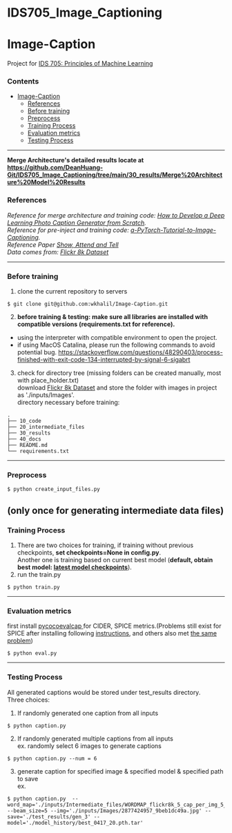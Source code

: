# IDS705_Image_Captioning

# Image-Caption
Project for <a href="https://kylebradbury.github.io/ids705/index.html"> IDS 705: Principles of Machine Learning <a/> <br />

### Contents
- [Image-Caption](#image-caption)
    + [References](#references)
    + [Before training](#before-training)
    + [Preprocess](#preprocess)
    + [Training Process](#training-process)
    + [Evaluation metrics](#evaluation-metrics)
    + [Testing Process](#testing-process)

---

**Merge Architecture's detailed results locate at https://github.com/DeanHuang-Git/IDS705_Image_Captioning/tree/main/30_results/Merge%20Architecture%20Model%20Results**

### References
*Reference for merge architecture and training code: <a href="machinelearningmastery.com/develop-a-deep-learning-caption-generation-model-in-python/">How to Develop a Deep Learning Photo Caption Generator from Scratch</a>. <br />
Reference for pre-inject and training code: <a href="https://github.com/sgrvinod/a-PyTorch-Tutorial-to-Image-Captioning">a-PyTorch-Tutorial-to-Image-Captioning</a>. <br />
Reference Paper <a href="https://arxiv.org/pdf/1502.03044.pdf">Show, Attend and Tell</a> <br />
Data comes from: <a href="https://www.kaggle.com/adityajn105/flickr8k?select=Images">Flickr 8k Dataset</a> <br />*


---
### Before training
1. clone the current repository to servers
```
$ git clone git@github.com:wkhalil/Image-Caption.git
```
2. **before training & testing: make sure all libraries are installed with compatible versions (requirements.txt for reference).**
  - using the interpreter with compatible environment to open the project.
  - if using MacOS Catalina, please run the following commands to avoid potential bug. https://stackoverflow.com/questions/48290403/process-finished-with-exit-code-134-interrupted-by-signal-6-sigabrt
3. check for directory tree (missing folders can be created manually, most with place_holder.txt) <br />
download <a href="https://www.kaggle.com/adityajn105/flickr8k?select=Images">Flickr 8k Dataset</a> and store the folder with images in project as './inputs/Images'. <br />
directory necessary before training:
```
.
├── 10_code
├── 20_intermediate_files
├── 30_results
├── 40_docs
├── README.md
└── requirements.txt
```
---
### Preprocess
```
$ python create_input_files.py
```
(only once for generating intermediate data files)
---
### Training Process
1. There are two choices for training, if training without previous checkpoints, **set checkpoints=None in config.py**. <br />
Another one is training based on current best model (**default, obtain best model: <a href="https://drive.google.com/drive/folders/1E3W1wKbhV20FyBfRfTXfRcjAVjoIQavp?usp=sharing">latest model checkpoints<a/>**).
2. run the train.py
```
$ python train.py
```
---
### Evaluation metrics
first install <a href="https://github.com/salaniz/pycocoevalcap"> pycocoevalcap <a/> for CIDER, SPICE metrics.(Problems still exist for SPICE after installing following <a href="https://github.com/jiasenlu/coco-caption">instructions<a/>, and others also met <a href="https://github.com/jiasenlu/NeuralBabyTalk/issues/9">the same problem<a/>)
```
$ python eval.py
```
---
### Testing Process
All generated captions would be stored under test_results directory. <br />
Three choices:
1. If randomly generated one caption from all inputs
```
$ python caption.py
```
2. If randomly generated multiple captions from all inputs <br />
ex. randomly select 6 images to generate captions
```
$ python caption.py --num = 6
```
3. generate caption for specified image & specified model & specified path to save<br />
ex.
```
$ python caption.py  --word_map='./inputs/Intermediate_files/WORDMAP_flickr8k_5_cap_per_img_5_min_word_freq.json' --beam_size=5 --img='./inputs/Images/2877424957_9beb1dc49a.jpg' --save='./test_results/gen_3' --model='./model_history/best_0417_20.pth.tar'
```
